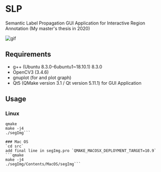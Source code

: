 # SLP
Semantic Label Propagation GUI Application for Interactive Region Annotation (My master's thesis in 2020)

![gif](https://github.com/kuboyoo/SLP/blob/master/assets/demo_SLP.gif)

## Requirements
* g++     (Ubuntu 8.3.0-6ubuntu1~18.10.1) 8.3.0
* OpenCV3 (3.4.6)
* gnuplot (for and plot graph)
* Qt5     (QMake version 3.1 / Qt version 5.11.1) for GUI Application


## Usage
### Linux
```cd src
qmake 
make -j4
./segImg```

### Mac OS
`cd src`
add final line in segImg.pro `QMAKE_MACOSX_DEPLOYMENT_TARGET=10.9`  
```qmake
make -j4
./segImg/Contents/MacOS/segImg```
